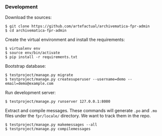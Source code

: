 ### Development

Download the sources:

    $ git clone https://github.com/artefactual/archivematica-fpr-admin
    $ cd archivematica-fpr-admin

Create the virtual environment and install the requirements:

    $ virtualenv env
    $ source env/bin/activate
    $ pip install -r requirements.txt

Bootstrap database:

    $ testproject/manage.py migrate
    $ testproject/manage.py createsuperuser --username=demo --email=demo@example.com

Run development server:

    $ testproject/manage.py runserver 127.0.0.1:8000

Extract and compile messages. These commands will generate `.po` and `.mo` files under the `fpr/locale/` directory. We want to track them in the repo.

    $ testproject/manage.py makemessages --all
    $ testproject/manage.py compilemessages

